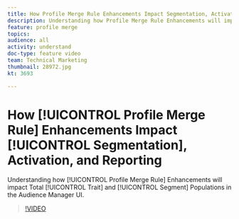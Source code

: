 ```yaml
---
title: How Profile Merge Rule Enhancements Impact Segmentation, Activation, and Reporting
description: Understanding how Profile Merge Rule Enhancements will impact Total Trait and Segment Populations in the Audience Manager UI
feature: profile merge
topics: 
audience: all
activity: understand
doc-type: feature video
team: Technical Marketing
thumbnail: 28972.jpg
kt: 3693

---
```


# How [!UICONTROL Profile Merge Rule] Enhancements Impact [!UICONTROL Segmentation], Activation, and Reporting

Understanding how [!UICONTROL Profile Merge Rule] Enhancements will impact Total [!UICONTROL Trait] and [!UICONTROL Segment] Populations in the Audience Manager UI.

>[!VIDEO](https://video.tv.adobe.com/v/28972/?quality=12)
